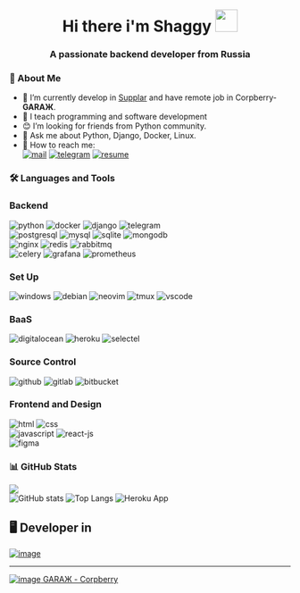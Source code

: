 <!---
shaggy-axel/shaggy-axel is a ✨ special ✨ repository because its `README.md` (this file) appears on your GitHub profile.
You can click the Preview link to take a look at your changes.
--->
<h1 align="center"> Hi there i'm Shaggy <img src="https://camo.githubusercontent.com/e8e7b06ecf583bc040eb60e44eb5b8e0ecc5421320a92929ce21522dbc34c891/68747470733a2f2f6d656469612e67697068792e636f6d2f6d656469612f6876524a434c467a6361737252346961377a2f67697068792e676966" width=40> </h1>
<h3 align="center"> A passionate backend developer from Russia </h3>

### 📜 About Me
- 🔭 I’m currently develop in [Supplar](https://supplar.cloud) and have remote job in Corpberry-__GARAЖ__.
- 🌱 I teach programming and software development
- 😊 I’m looking for friends from Python community.
- 💬 Ask me about Python, Django, Docker, Linux.
- 📧 How to reach me: <br>
[![mail](https://img.shields.io/badge/eMail-000000?style=for-the-badge&logo=Mail)](mailto:kornerus@fjfi.cvut.cz)
[![telegram](https://img.shields.io/badge/Telegram-000000?style=for-the-badge&logo=Telegram)](https://t.me/shaggy_axel)
[![resume](https://img.shields.io/badge/Resume-000000?style=for-the-badge&logo=Resume)](https://resume.shaggyaxel.ru/)

### 🛠 Languages and Tools
### Backend
![python](https://img.shields.io/badge/Python-000000?style=for-the-badge&logo=Python)
![docker](https://img.shields.io/badge/Docker-000000?style=for-the-badge&logo=Docker)
![django](https://img.shields.io/badge/Django-000000?style=for-the-badge&logo=Django)
![telegram](https://img.shields.io/badge/TelegramApi-000000?style=for-the-badge&logo=Telegram)
<br>
![postgresql](https://img.shields.io/badge/PostgreSQL-000000?style=for-the-badge&logo=PostgreSQL)
![mysql](https://img.shields.io/badge/MySQL-000000?style=for-the-badge&logo=MySQL)
![sqlite](https://img.shields.io/badge/SQLite-000000?style=for-the-badge&logo=SQLite&logoColor=turquoise)
![mongodb](https://img.shields.io/badge/MongoDB-000000?style=for-the-badge&logo=MongoDB)
<br>
![nginx](https://img.shields.io/badge/Nginx-000000?style=for-the-badge&logo=Nginx&logoColor=green)
![redis](https://img.shields.io/badge/Redis-000000?style=for-the-badge&logo=Redis)
![rabbitmq](https://img.shields.io/badge/RabbitMQ-000000?style=for-the-badge&logo=RabbitMQ)
<br>
![celery](https://img.shields.io/badge/celery-000000?style=for-the-badge&logo=Celery&logoColor=green)
![grafana](https://img.shields.io/badge/Grafana-000000?style=for-the-badge&logo=Grafana)
![prometheus](https://img.shields.io/badge/Prometheus-000000?style=for-the-badge&logo=Prometheus)

### Set Up
![windows](https://img.shields.io/badge/Windows-000000?style=for-the-badge&logo=Windows&logoColor=blue)
![debian](https://img.shields.io/badge/Debian-000000?style=for-the-badge&logo=Debian&logoColor=red)
![neovim](https://img.shields.io/badge/NEOVIM-000000?style=for-the-badge&logo=NeoVim)
![tmux](https://img.shields.io/badge/Tmux-000000?style=for-the-badge&logo=Tmux)
![vscode](https://img.shields.io/badge/VSCode-000000?style=for-the-badge&logo=visualstudiocode&logoColor=blue)

### BaaS
![digitalocean](https://img.shields.io/badge/digitalocean-000000?style=for-the-badge&logo=DigitalOcean)
![heroku](https://img.shields.io/badge/heroku-000000?style=for-the-badge&logo=Heroku&logoColor=violet)
![selectel](https://img.shields.io/badge/selectel-000000?style=for-the-badge&logo=Selectel&logoColor=red)

### Source Control
![github](https://img.shields.io/badge/GitHub-000000?style=for-the-badge&logo=GitHub&logoColor=white)
![gitlab](https://img.shields.io/badge/GitLab-000000?style=for-the-badge&logo=GitLab)
![bitbucket](https://img.shields.io/badge/BitBucket-000000?style=for-the-badge&logo=BitBucket&logoColor=blue)

### Frontend and Design
![html](https://img.shields.io/badge/html-000000?style=for-the-badge&logo=HTML5)
![css](https://img.shields.io/badge/css-000000?style=for-the-badge&logo=CSS3) <br>
![javascript](https://img.shields.io/badge/javascript-000000?style=for-the-badge&logo=JavaScript)
![react-js](https://img.shields.io/badge/reactjs-000000?style=for-the-badge&logo=React) <br>
![figma](https://img.shields.io/badge/figma-000000?style=for-the-badge&logo=Figma)



### 📊 GitHub Stats
![](https://komarev.com/ghpvc/?username=shaggy-axel&label=Profile%20views&color=0e75b6&style=plastic) <br>
![GitHub stats](https://github-readme-stats.vercel.app/api?username=shaggy-axel&show_icons=true&theme=radical&include_all_commits=true&count_private=true&line_height=25&custom_title=Shaggy)
![Top Langs](https://github-readme-stats.vercel.app/api/top-langs/?username=shaggy-axel&theme=radical&layout=compact&langs_count=12)
![Heroku App](https://github-readme-streak-stats.herokuapp.com/?user=shaggy-axel&theme=radical)

## 🖥 Developer in
[![image](https://user-images.githubusercontent.com/79697348/147478917-a948eb8f-f9eb-4126-b32f-e2d00cdf2bce.png)](https://supplar.cloud/)
<!-- ![garaz](https://user-images.githubusercontent.com/79697348/147487745-e408fbfc-d737-4361-baae-de733f3626f3.png)
 -->
 * * *
 [![image](https://user-images.githubusercontent.com/79697348/147487899-0598af4b-6388-48be-a419-3be0567648db.png) GARAЖ - Corpberry](https://www.instagram.com/garazh.space/)
